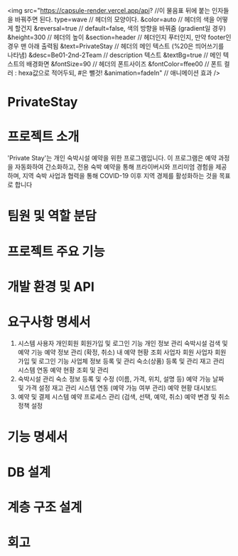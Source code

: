 <img 
src="https://capsule-render.vercel.app/api?         //이 물음표 뒤에 붙는 인자들을 바꿔주면 된다.
type=wave	                                          // 헤더의 모양이다.
&color=auto	                                        // 헤더의 색을 어떻게 할건지 
&reversal=true                                      // default=false, 색의 방향을 바꿔줌 (gradient일 경우)
&height=300	                                        // 헤더의 높이
&section=header	                                    // 헤더인지 푸터인지, 만약 footer인 경우 맨 아래 출력됨
&text=PrivateStay                                   // 헤더의 메인 텍스트 (%20은 띄어쓰기를 나타냄)
&desc=Be01-2nd-2Team                                // description 텍스트
&textBg=true	                                      // 메인 텍스트의 배경화면
&fontSize=90 	                                      // 헤더의 폰트사이즈
&fontColor=ffee00                                   // 폰트 컬러 : hexa값으로 적어두되, #은 뺄것!
&animation=fadeIn"                                  // 애니메이션 효과
/>

# PrivateStay


# 프로젝트 소개
'Private Stay'는 개인 숙박시설 예약을 위한 프로그램입니다. 이 프로그램은 예약 과정을 자동화하여 간소화하고, 
전용 숙박 예약을 통해 프라이버시와 프리미엄 경험을 제공하며, 지역 숙박 사업과 협력을 통해 COVID-19 이후 지역 경제를 활성화하는 것을 목표로 합니다


# 팀원 및 역할 분담



# 프로젝트 주요 기능


# 개발 환경 및 API


# 요구사항 명세서 
1. 시스템 사용자
개인회원
회원가입 및 로그인 기능
개인 정보 관리
숙박시설 검색 및 예약 기능
예약 정보 관리 (확정, 취소)
내 예약 현황 조회
사업자 회원
사업자 회원가입 및 로그인 기능
사업체 정보 등록 및 관리
숙소(상품) 등록 및 관리
재고 관리 시스템 연동
예약 현황 조회 및 관리
2. 숙박시설 관리
숙소 정보 등록 및 수정 (이름, 가격, 위치, 설명 등)
예약 가능 날짜 및 가격 설정
재고 관리 시스템 연동 (예약 가능 여부 관리)
예약 현황 대시보드
3. 예약 및 결제 시스템
예약 프로세스 관리 (검색, 선택, 예약, 취소)
예약 변경 및 취소 정책 설정

# 기능 명세서


# DB 설계


# 계층 구조 설계


#


# 회고
